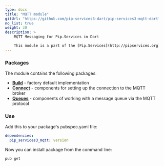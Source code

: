 ```yaml
---
type: docs
title: "MQTT module"
gitUrl: "https://github.com/pip-services3-dart/pip-services3-mqtt-dart"
no_list: true
weight: 30
description: > 
    MQTT Messaging for Pip.Services in Dart  

    This module is a part of the [Pip.Services](http://pipservices.org) polyglot microservices toolkit. It contains a set of components for messaging using the Mqtt protocol. 
---
```


### Packages

The module contains the following packages:
- [**Build**](build) - factory default implementation
- [**Connect**](connect) - components for setting up the connection to the MQTT broker
- [**Queues**](queues) - components of working with a message queue via the MQTT protocol


### Use

Add this to your package's pubspec.yaml file:
```yaml
dependencies:
  pip_services3_mqtt: version
```

Now you can install package from the command line:
```bash
pub get
```

